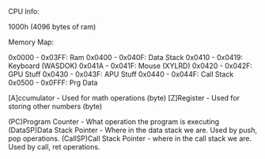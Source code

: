 CPU Info:

1000h (4096 bytes of ram)

Memory Map:

0x0000 - 0x03FF: Ram
0x0400 - 0x040F: Data Stack
0x0410 - 0x0419: Keyboard (WASDOK)
0x041A - 0x041F: Mouse (XYLRD)
0x0420 - 0x042F: GPU Stuff
0x0430 - 0x043F: APU Stuff
0x0440 - 0x044F: Call Stack
0x0500 - 0x0FFF: Prg Data 

[A]ccumulator - Used for math operations (byte)
[Z]Register - Used for storing other numbers (byte)

(PC)Program Counter - What operation the program is executing
(DataSP)Data Stack Pointer - Where in the data stack we are. Used by push, pop operations.
(CallSP)Call Stack Pointer - where in the call stack we are. Used by call, ret operations.